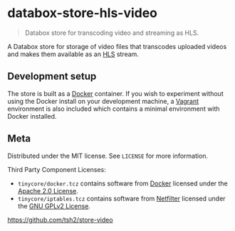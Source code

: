 # databox-store-hls-video

> Databox store for transcoding video and streaming as HLS.

A Databox store for storage of video files that transcodes uploaded videos
and makes them available as an [HLS](https://developer.apple.com/streaming/)
stream.

## Development setup

The store is built as a [Docker][docker] container. If you wish to
experiment without using the Docker install on your development machine, a
[Vagrant](https://www.vagrantup.com/) environment is also included which
contains a minimal environment with Docker installed.

## Meta

Distributed under the MIT license. See ``LICENSE`` for more information.

Third Party Component Licenses:

* ``tinycore/docker.tcz`` contains software from [Docker][docker]
  licensed under the [Apache 2.0 License][apache-2.0-license].
* ``tinycore/iptables.tcz`` contains software from [Netfilter][netfilter]
  licensed under the [GNU GPLv2 License][gplv2-license].

<https://github.com/tsh2/store-video>

[docker]: https://www.docker.com/
[apache-2.0-license]: https://github.com/docker/docker/blob/master/LICENSE
[netfilter]: https://www.netfilter.org/
[gplv2-license]: https://www.gnu.org/licenses/old-licenses/gpl-2.0.html
